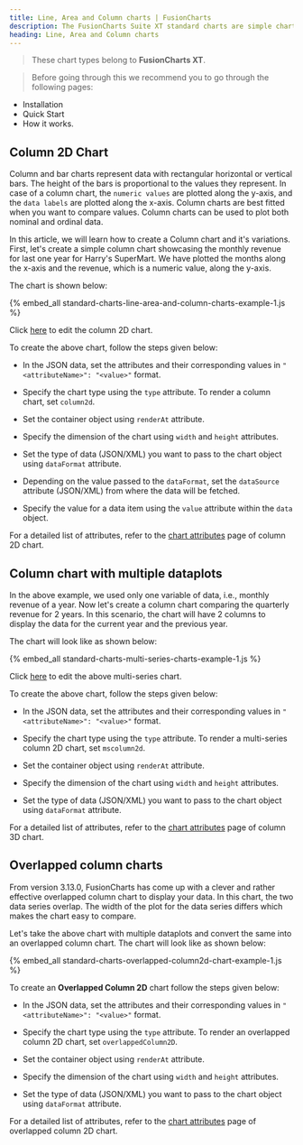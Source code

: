 ```yaml
---
title: Line, Area and Column charts | FusionCharts
description: The FusionCharts Suite XT standard charts are simple charts used to plot single-series data.
heading: Line, Area and Column charts
---
```


> These chart types belong to **FusionCharts XT**.

> Before going through this we recommend you to go through the following pages:

* Installation
* Quick Start
* How it works.

## Column 2D Chart

Column and bar charts represent data with rectangular horizontal or vertical bars. The height of the bars is proportional to the values they represent. In case of a column chart, the `numeric values` are plotted along the y-axis, and the `data labels` are plotted along the x-axis. Column charts are best fitted when you want to compare values. Column charts can be used to plot both nominal and ordinal data. 

In this article, we will learn how to create a Column chart and it's variations. First, let's create a simple column chart showcasing the monthly revenue for last one year for Harry's SuperMart. We have plotted the months along the x-axis and the revenue, which is a numeric value, along the y-axis.

The chart is shown below:

{% embed_all standard-charts-line-area-and-column-charts-example-1.js %}

Click [here](http://jsfiddle.net/fusioncharts/s7t8F/) to edit the column 2D chart.

To create the above chart, follow the steps given below:

- In the JSON data, set the attributes and their corresponding values in `"<attributeName>": "<value>"` format.

- Specify the chart type using the `type` attribute. To render a column chart, set `column2d`.

- Set the container object using `renderAt` attribute.

- Specify the dimension of the chart using `width` and `height` attributes.

- Set the type of data (JSON/XML) you want to pass to the chart object using `dataFormat` attribute.

- Depending on the value passed to the `dataFormat`, set the `dataSource` attribute (JSON/XML) from where the data will be fetched.

- Specify the value for a data item using the `value` attribute within the `data` object.

For a detailed list of attributes, refer to the [chart attributes](/chart-attributes?chart=column2d) page of column 2D chart.


## Column chart with multiple dataplots

In the above example, we used only one variable of data, i.e., monthly revenue of a year. Now let's create a column chart comparing the quarterly revenue for 2 years. In this scenario, the chart will have 2 columns to display the data for the  current year and the previous year. 

The chart will look like as shown below:

{% embed_all standard-charts-multi-series-charts-example-1.js %}

Click [here](http://jsfiddle.net/fusioncharts/ppcas1oo/) to edit the above multi-series chart.

To create the above chart, follow the steps given below:

* In the JSON data, set the attributes and their corresponding values in `"<attributeName>": "<value>"` format.

* Specify the chart type using the `type` attribute. To render a multi-series column 2D chart, set `mscolumn2d`.

* Set the container object using `renderAt` attribute.

* Specify the dimension of the chart using `width` and `height` attributes.

* Set the type of data (JSON/XML) you want to pass to the chart object using `dataFormat` attribute.

For a detailed list of attributes, refer to the [chart attributes](/chart-attributes?chart=column3d) page of column 3D chart.

## Overlapped column charts

From version 3.13.0, FusionCharts has come up with a clever and rather effective overlapped column chart to display your data. In this chart, the two data series overlap. The width of the plot for the data series differs which makes the chart easy to compare. 

Let's take the above chart with multiple dataplots and convert the same into an overlapped column chart. The chart will look like as shown below:

{% embed_all standard-charts-overlapped-column2d-chart-example-1.js %}

To create an **Overlapped Column 2D** chart follow the steps given below:

* In the JSON data, set the attributes and their corresponding values in `"<attributeName>": "<value>"` format.

* Specify the chart type using the `type` attribute. To render an overlapped column 2D chart, set `overlappedColumn2D`.

* Set the container object using `renderAt` attribute.

* Specify the dimension of the chart using `width` and `height` attributes.

* Set the type of data (JSON/XML) you want to pass to the chart object using `dataFormat` attribute.

For a detailed list of attributes, refer to the [chart attributes](/chart-attributes?chart=overlappedcolumn2d) page of overlapped column 2D chart. 


